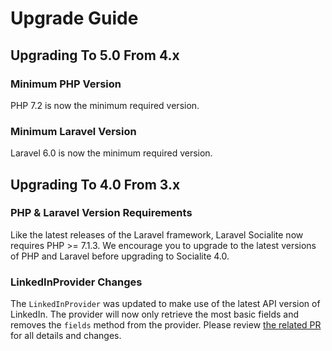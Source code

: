 # Upgrade Guide

## Upgrading To 5.0 From 4.x

### Minimum PHP Version

PHP 7.2 is now the minimum required version.

### Minimum Laravel Version

Laravel 6.0 is now the minimum required version.


## Upgrading To 4.0 From 3.x

### PHP & Laravel Version Requirements

Like the latest releases of the Laravel framework, Laravel Socialite now requires PHP >= 7.1.3. We encourage you to upgrade to the latest versions of PHP and Laravel before upgrading to Socialite 4.0.

### LinkedInProvider Changes

The `LinkedInProvider` was updated to make use of the latest API version of LinkedIn. The provider will now only retrieve the most basic fields and removes the `fields` method from the provider. Please review [the related PR](https://github.com/laravel/socialite/pull/310) for all details and changes.
